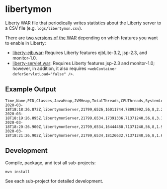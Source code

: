 # libertymon

Liberty WAR file that periodically writes statistics about the Liberty server to a CSV file (e.g. `logs/libertymon.csv`).

There are [two versions of the WAR](https://github.com/IBM/libertymon/releases) depending on which features you want to enable in Liberty:

* [liberty-ejb.war](https://github.com/IBM/libertymon/tree/master/libertymon-ejb): Requires Liberty features ejbLite-3.2, jsp-2.3, and monitor-1.0.
* [liberty-servlet.war](https://github.com/IBM/libertymon/tree/master/libertymon-servlet): Requires Liberty features jsp-2.3 and monitor-1.0; however, in addition, it also requires `<webContainer deferServletLoad="false" />`.

## Example Output

```
Time,Name,PID,Classes,JavaHeap,JVMHeap,TotalThreads,CPUThreads,SystemLoadAverage1Min,ProcessCPUCumulative,ProcessCPUDiff,ProcessCPU%,GCsCumulative,GCsDiff,GCTimeCumulative,GCTimeDiff,LibertyThreadsActive
2020-03-18T18:18:26.872Z,libertymonServer,21799,6526,16011744,78093992,56,8,2.201171875,0.49799080664294193,0,0.0,669,0,815,0,1
2020-03-18T18:19:26.895Z,libertymonServer,21799,6534,17391336,71371240,56,8,3.13818359375,0.22420833333333334,0,0,675,6,821,6,0
2020-03-18T18:20:26.900Z,libertymonServer,21799,6534,16444488,71371240,56,8,1.947265625,0.21169274300932092,0,0,679,4,825,4,0
2020-03-18T18:21:26.902Z,libertymonServer,21799,6534,18126632,71371240,56,8,1.65380859375,0.2245086608927382,0.012815917883417266,0.0,682,3,828,3,0
```

## Development

Compile, package, and test all sub-projects:

`mvn install`

See each sub-project for detailed development.

